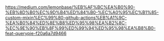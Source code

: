 

https://medium.com/lemonbase/%EB%AF%BC%EA%B0%90-%EB%8D%B0%EC%9D%B4%ED%84%B0-%EC%A0%95%EC%B1%85-custom-mixin%EC%99%80-github-actions%EB%A1%9C-%EA%B0%84%ED%8E%B8%ED%95%98%EA%B2%8C-%EC%9E%90%EB%8F%99%ED%99%94%ED%95%98%EA%B8%B0-feat-querypie-f20a6a7d9466